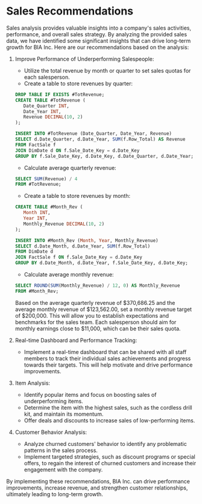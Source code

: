 # Sales Recommendations

Sales analysis provides valuable insights into a company's sales activities, performance, and overall sales strategy. By analyzing the provided sales data, we have identified some significant insights that can drive long-term growth for BIA Inc. Here are our recommendations based on the analysis:

1. Improve Performance of Underperforming Salespeople:
   - Utilize the total revenue by month or quarter to set sales quotas for each salesperson.
   - Create a table to store revenues by quarter:
   ```sql
   DROP TABLE IF EXISTS #TotRevenue;
   CREATE TABLE #TotRevenue (
      Date_Quarter INT,
      Date_Year INT,
      Revenue DECIMAL(10, 2)
   );

   INSERT INTO #TotRevenue (Date_Quarter, Date_Year, Revenue)
   SELECT d.Date_Quarter, d.Date_Year, SUM(f.Row_Total) AS Revenue
   FROM FactSale f
   JOIN DimDate d ON f.Sale_Date_Key = d.Date_Key
   GROUP BY f.Sale_Date_Key, d.Date_Key, d.Date_Quarter, d.Date_Year;
   ```

   - Calculate average quarterly revenue:
   ```sql
   SELECT SUM(Revenue) / 4
   FROM #TotRevenue;
   ```

   - Create a table to store revenues by month:
   ```sql
   CREATE TABLE #Month_Rev (
      Month INT,
      Year INT,
      Monthly_Revenue DECIMAL(10, 2)
   );

   INSERT INTO #Month_Rev (Month, Year, Monthly_Revenue)
   SELECT d.Date_Month, d.Date_Year, SUM(f.Row_Total)
   FROM DimDate d
   JOIN FactSale f ON f.Sale_Date_Key = d.Date_Key
   GROUP BY d.Date_Month, d.Date_Year, f.Sale_Date_Key, d.Date_Key;
   ```

   - Calculate average monthly revenue:
   ```sql
   SELECT ROUND(SUM(Monthly_Revenue) / 12, 0) AS Monthly_Revenue
   FROM #Month_Rev;
   ```

   Based on the average quarterly revenue of $370,686.25 and the average monthly revenue of $123,562.00, set a monthly revenue target of $200,000. This will allow you to establish expectations and benchmarks for the sales team. Each salesperson should aim for monthly earnings close to $11,000, which can be their sales quota.

2. Real-time Dashboard and Performance Tracking:
   - Implement a real-time dashboard that can be shared with all staff members to track their individual sales achievements and progress towards their targets. This will help motivate and drive performance improvements.

3. Item Analysis:
   - Identify popular items and focus on boosting sales of underperforming items.
   - Determine the item with the highest sales, such as the cordless drill kit, and maintain its momentum.
   - Offer deals and discounts to increase sales of low-performing items.

4. Customer Behavior Analysis:
   - Analyze churned customers' behavior to identify any problematic patterns in the sales process.
   - Implement targeted strategies, such as discount programs or special offers, to regain the interest of churned customers and increase their engagement with the company.

By implementing these recommendations, BIA Inc. can drive performance improvements, increase revenue, and strengthen customer relationships, ultimately leading to long-term growth.
